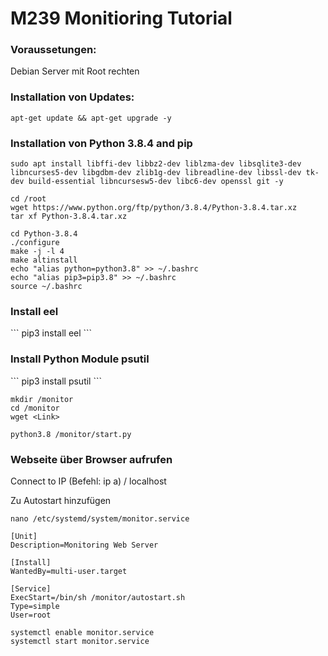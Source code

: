<h1>M239 Monitioring Tutorial </h1>


<h3>Voraussetungen: </h3>
Debian Server mit Root rechten


<h3>Installation von Updates: </h3>

```
apt-get update && apt-get upgrade -y
```


<h3>Installation von Python 3.8.4 and pip </h3>

```
sudo apt install libffi-dev libbz2-dev liblzma-dev libsqlite3-dev libncurses5-dev libgdbm-dev zlib1g-dev libreadline-dev libssl-dev tk-dev build-essential libncursesw5-dev libc6-dev openssl git -y
```

```
cd /root
wget https://www.python.org/ftp/python/3.8.4/Python-3.8.4.tar.xz
tar xf Python-3.8.4.tar.xz
```

```
cd Python-3.8.4
./configure
make -j -l 4
make altinstall
echo "alias python=python3.8" >> ~/.bashrc
echo "alias pip3=pip3.8" >> ~/.bashrc
source ~/.bashrc
```
<h3>Install eel </h3>
```
pip3 install eel
```

<h3>Install Python Module psutil </h3>
```
pip3 install psutil
```

```
mkdir /monitor
cd /monitor
wget <Link>
```

```
python3.8 /monitor/start.py
```

<h3>Webseite über Browser aufrufen</h3>
Connect to IP (Befehl: ip a) / localhost

Zu Autostart hinzufügen

```
nano /etc/systemd/system/monitor.service
```

```
[Unit]
Description=Monitoring Web Server

[Install]
WantedBy=multi-user.target

[Service]
ExecStart=/bin/sh /monitor/autostart.sh
Type=simple
User=root
```

```
systemctl enable monitor.service
systemctl start monitor.service
```
